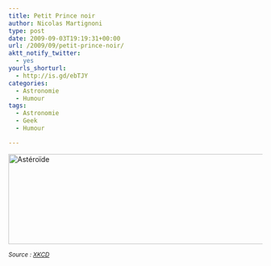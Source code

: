 ```yaml
---
title: Petit Prince noir
author: Nicolas Martignoni
type: post
date: 2009-09-03T19:19:31+00:00
url: /2009/09/petit-prince-noir/
aktt_notify_twitter:
  - yes
yourls_shorturl:
  - http://is.gd/ebTJY
categories:
  - Astronomie
  - Humour
tags:
  - Astronomie
  - Geek
  - Humour

---
```

<img class="alignnone" title="Astéroïde" src="http://imgs.xkcd.com/comics/asteroid.png" alt="Astéroïde" width="644" height="179" />

_<small>Source : <a href="http://xkcd.com/618/">XKCD</a></small>_
